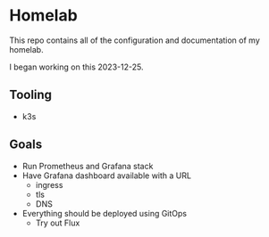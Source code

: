 # Homelab

This repo contains all of the configuration and documentation of my homelab.

I began working on this 2023-12-25.

## Tooling

* k3s

## Goals

* Run Prometheus and Grafana stack
* Have Grafana dashboard available with a URL
  * ingress
  * tls
  * DNS
* Everything should be deployed using GitOps
  * Try out Flux
